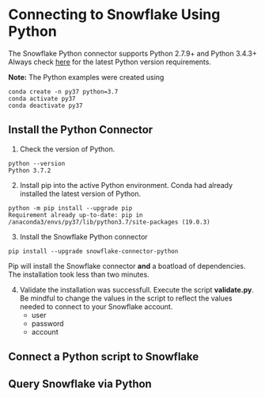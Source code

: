 # Connecting to Snowflake Using Python

The Snowflake Python connector supports Python 2.7.9+ and Python 3.4.3+  Always check [here](https://docs.snowflake.net/manuals/user-guide/python-connector.html) for the latest Python version requirements.

**Note:** The Python examples were created using 
```
conda create -n py37 python=3.7
conda activate py37
conda deactivate py37
```

## Install the Python Connector
1.  Check the version of Python.  
```
python --version
Python 3.7.2
```

2.  Install pip into the active Python environment.  Conda had already installed the latest version of Python.
```
python -m pip install --upgrade pip
Requirement already up-to-date: pip in /anaconda3/envs/py37/lib/python3.7/site-packages (19.0.3)
```

3.  Install the Snowflake Python connector
```
pip install --upgrade snowflake-connector-python
```
Pip will install the Snowflake connector **and** a boatload of dependencies.  The installation took less than two minutes.

4.  Validate the installation was successfull.
Execute the script __validate.py__.  Be mindful to change the values in the script to reflect the values needed to connect to your Snowflake account.
    - user
    - password
    - account


## Connect a Python script to Snowflake

## Query Snowflake via Python
